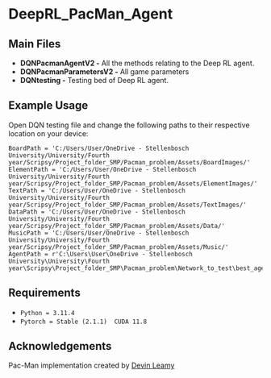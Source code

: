 # DeepRL_PacMan_Agent

## Main Files

- **DQNPacmanAgentV2 -** All the methods relating to the Deep RL agent.
- **DQNPacmanParametersV2 -** All game parameters
- **DQNtesting -** Testing bed of Deep RL agent.

## Example Usage

Open DQN testing file and change the following paths to their respective location on your device:

```
BoardPath = 'C:/Users/User/OneDrive - Stellenbosch University/University/Fourth year/Scripsy/Project_folder_SMP/Pacman_problem/Assets/BoardImages/'
ElementPath = 'C:/Users/User/OneDrive - Stellenbosch University/University/Fourth year/Scripsy/Project_folder_SMP/Pacman_problem/Assets/ElementImages/'
TextPath = 'C:/Users/User/OneDrive - Stellenbosch University/University/Fourth year/Scripsy/Project_folder_SMP/Pacman_problem/Assets/TextImages/'
DataPath = 'C:/Users/User/OneDrive - Stellenbosch University/University/Fourth year/Scripsy/Project_folder_SMP/Pacman_problem/Assets/Data/'
MusicPath = 'C:/Users/User/OneDrive - Stellenbosch University/University/Fourth year/Scripsy/Project_folder_SMP/Pacman_problem/Assets/Music/'
AgentPath = r'C:\Users\User\OneDrive - Stellenbosch University\University\Fourth year\Scripsy\Project_folder_SMP\Pacman_problem\Network_to_test\best_agent_2D.pth'
```


## Requirements

- `Python = 3.11.4`
- `Pytorch = Stable (2.1.1)  CUDA 11.8`

## Acknowledgements

Pac-Man implementation  created by [Devin Leamy](https://github.com/DevinLeamy/Pacman/tree/master)

